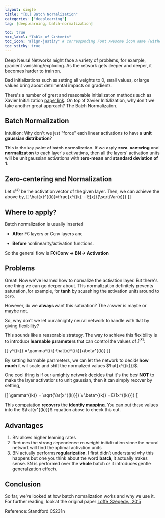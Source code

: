 ```yaml
---
layout: single
title: "[DL] Batch Normalization"
categories: ["deeplearning"]
tag: [deeplearning, batch-normalization]

toc: true
toc_label: "Table of Contents"
toc_icon: "align-justify" # corresponding Font Awesome icon name (without fa prefix)
toc_sticky: true
---
```


Deep Neural Networks might face a variety of problems, for example, gradient vanishing/exploding. As the network gets deeper and deeper, it becomes harder to train on.

Bad initializations such as setting all weights to 0, small values, or large values bring about detrimental impacts on gradients.

There's a number of great and reasonable initialization methods such as Xavier Initialization [paper link](https://proceedings.mlr.press/v9/glorot10a/glorot10a.pdf). On top of Xavier Initialization, why don't we take another great approach? The Batch Normalization.

## Batch Normalization

Intuition: Why don't we just "force" each linear activations to have a **unit gaussian distribution**?

This is the key point of batch normalization. If we apply **zero-centering** and **normalization** to each layer's activations, then all the layers' activation units will be unit gaussian activations with **zero-mean** and **standard deviation of 1**.

## Zero-centering and Normalization

Let $x^{(k)}$ be the activation vector of the given layer. Then, we can achieve the above by,
\[[ \hat{x}^{(k)}=\frac{x^{(k)} - E[x]}{\sqrt{Var(x)}} \]]

## Where to apply?

Batch normalization is usually inserted

- **After** FC layers or Conv layers and

- **Before** nonlinearity/activation functions.

So the general flow is **FC/Conv -> BN -> Activation**

## Problems

Great! Now we've learned how to normalize the activation layer. But there's one thing we can go deeper about. This normalization definitely prevents saturation, for example, for **tanh** by squashing the activation units around to zero.

However, do we **always** want this saturation? The answer is maybe or maybe not.

So, why don't we let our almighty neural network to handle with that by giving flexibility?

This sounds like a reasonable strategy. The way to achieve this flexibility is to introduce **learnable parameters** that can control the values of $\hat{x}^{(k)}$:

\[[ y^{(k)} = \gamma^{(k)}\hat{x}^{(k)}+\beta^{(k)} \]]

By setting learnable parameters, we can let the network to decide **how much** it will scale and shift the normalized values $\hat{x^{(k)}}$.

One cool thing is if our almighty network decides that it's the best **NOT** to make the layer activations to unit gaussian, then it can simply recover by setting,

\[[ \gamma^{(k)} = \sqrt{Var[x^{(k)}]} \\\ \beta^{(k)} = E{[x^{(k)}]} \]]

This computation **recovers** the **identity mapping**. You can put these values into the $\hat{y^{(k)}}$ equation above to check this out.

## Advantages

1. BN allows higher learning rates
2. Reduces the strong dependence on weight initialization since the neural network will find the optimal activation units
3. BN actually performs **regularization**. I first didn't understand why this happens but one you think about the word **batch**, it actually makes sense. BN is performed over the **whole** batch os it introduces gentle generalization effects.

## Conclusion

So far, we've looked at how batch normalization works and why we use it. For further reading, look at the original paper [Loffe, Szegedy., 2015](https://arxiv.org/pdf/1502.03167.pdf)

Reference: Standford CS231n

